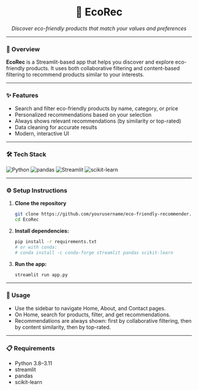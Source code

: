 <h1 align="center">🌱 EcoRec</h1>
<p align="center"><em>Discover eco-friendly products that match your values and preferences</em></p>

---

### 🚀 Overview

**EcoRec** is a Streamlit-based app that helps you discover and explore eco-friendly products. It uses both collaborative filtering and content-based filtering to recommend products similar to your interests.

---

### ✨ Features

- Search and filter eco-friendly products by name, category, or price  
- Personalized recommendations based on your selection  
- Always shows relevant recommendations (by similarity or top-rated)  
- Data cleaning for accurate results  
- Modern, interactive UI  

---

### 🛠️ Tech Stack

![Python](https://img.shields.io/badge/Python-3.9%2B-blue?logo=python)
![pandas](https://img.shields.io/badge/pandas-Data%20Handling-purple?logo=pandas)
![Streamlit](https://img.shields.io/badge/Streamlit-UI-red?logo=streamlit)
![scikit-learn](https://img.shields.io/badge/scikit--learn-ML-blue?logo=scikit-learn)

---

### ⚙️ Setup Instructions

1. **Clone the repository**
   ```bash
   git clone https://github.com/yourusername/eco-friendly-recommender.git
   cd EcoRec
   ```
2. **Install dependencies:**
   ```bash
   pip install -r requirements.txt
   # or with conda:
   # conda install -c conda-forge streamlit pandas scikit-learn
   ```
3. **Run the app:**
   ```bash
   streamlit run app.py
   ```
   
---

### 🧭 Usage

- Use the sidebar to navigate Home, About, and Contact pages.
- On Home, search for products, filter, and get recommendations.
- Recommendations are always shown: first by collaborative filtering, then by content similarity, then by top-rated.

---

### 📋 Requirements

- Python 3.8–3.11
- streamlit
- pandas
- scikit-learn
